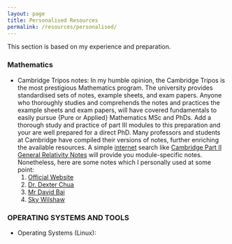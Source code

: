 ```yaml
---
layout: page
title: Personalised Resources
permalink: /resources/personalised/
---
```


This section is based on my experience and preparation.

### Mathematics
- Cambridge Tripos notes:
In my humble opinion, the Cambridge Tripos is the most prestigious Mathematics program. The university provides standardised sets of notes, example sheets, and exam papers. Anyone who thoroughly studies and comprehends the notes and practices the example sheets and exam papers, will have covered fundamentals to easily pursue {Pure or Applied} Mathematics MSc and PhDs. Add a thorough study and practice of part III modules to this preparation and your are well prepared for a direct PhD. Many professors and students at Cambridge have compiled their versions of notes, further enriching the available resources. A simple [internet](https://duckduckgo.com/) search like [Cambridge Part II General Relativity Notes](https://duckduckgo.com/?t=h_&q=Cambridge+Part+II+General+Relativity+Notes&ia=web) will provide you module-specific notes. Nonetheless, here are some notes which I personally used at some point:
  1. [Official Website](https://www.maths.cam.ac.uk/undergrad/studentreps/tripos-specific-resources) 
  2. [Dr. Dexter Chua](https://dec41.user.srcf.net/) 
  3. [Mr David Bai](https://zb260.user.srcf.net/notes/)
  4. [Sky Wilshaw](https://thirdsgames.co.uk/maths.html)

### OPERATING SYSTEMS AND TOOLS
- Operating Systems (Linux):

